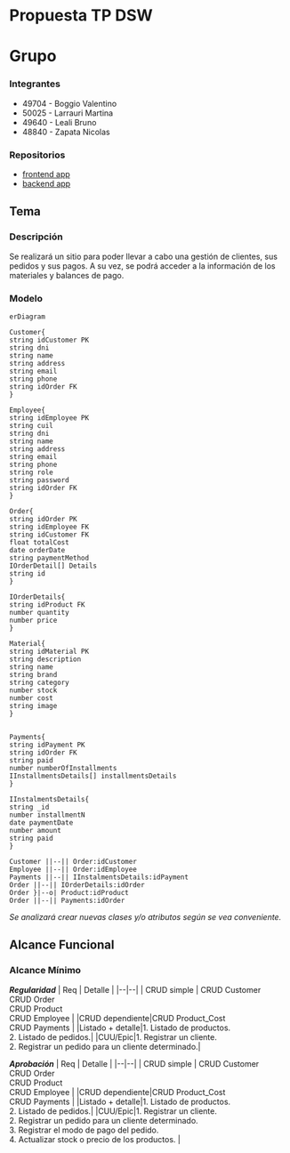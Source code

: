 # Propuesta TP DSW

# Grupo

### Integrantes

- 49704 - Boggio Valentino
- 50025 - Larrauri Martina
- 49640 - Leali Bruno
- 48840 - Zapata Nicolas

### Repositorios

- [frontend app](https://github.com/NicoZapata28/frontend-tp-dsw-2024)
- [backend app](https://github.com/valentttino/backend-tp-dsw-2024)

## Tema

### Descripción

Se realizará un sitio para poder llevar a cabo una gestión de clientes, sus pedidos y sus pagos. A su vez, se podrá acceder a la información de los materiales y balances de pago.

### Modelo

```mermaid
erDiagram

Customer{
string idCustomer PK
string dni
string name
string address
string email
string phone
string idOrder FK
}

Employee{
string idEmployee PK
string cuil
string dni
string name
string address
string email
string phone
string role
string password
string idOrder FK
}

Order{
string idOrder PK
string idEmployee FK
string idCustomer FK
float totalCost
date orderDate
string paymentMethod
IOrderDetail[] Details
string id
}

IOrderDetails{
string idProduct FK
number quantity
number price
}

Material{
string idMaterial PK
string description
string name
string brand
string category
number stock
number cost
string image
}


Payments{
string idPayment PK
string idOrder FK
string paid
number numberOfInstallments
IInstallmentsDetails[] installmentsDetails
}

IInstalmentsDetails{
string _id
number installmentN
date paymentDate
number amount
string paid
}

Customer ||--|| Order:idCustomer
Employee ||--|| Order:idEmployee
Payments ||--|| IInstalmentsDetails:idPayment
Order ||--|| IOrderDetails:idOrder
Order }|--o| Product:idProduct
Order ||--|| Payments:idOrder
```

_Se analizará crear nuevas clases y/o atributos según se vea conveniente._

## Alcance Funcional

### Alcance Mínimo

**_Regularidad_**
| Req | Detalle |
|--|--|
| CRUD simple | CRUD Customer <br> CRUD Order <br> CRUD Product <br> CRUD Employee |
|CRUD dependiente|CRUD Product_Cost <br> CRUD Payments |
|Listado + detalle|1. Listado de productos. <br> 2. Listado de pedidos.|
|CUU/Epic|1. Registrar un cliente. <br> 2. Registrar un pedido para un cliente determinado.|

**_Aprobación_**
| Req | Detalle |
|--|--|
| CRUD simple | CRUD Customer <br> CRUD Order <br> CRUD Product <br> CRUD Employee |
|CRUD dependiente|CRUD Product_Cost <br> CRUD Payments |
|Listado + detalle|1. Listado de productos. <br> 2. Listado de pedidos.|
|CUU/Epic|1. Registrar un cliente. <br> 2. Registrar un pedido para un cliente determinado. <br> 3. Registrar el modo de pago del pedido. <br> 4. Actualizar stock o precio de los productos. |
